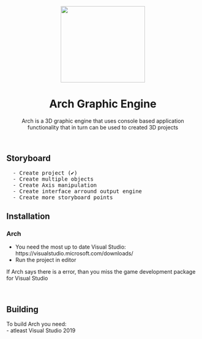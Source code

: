  <p align="center"><img src="https://i.imgur.com/Y6Y4AVI.png" width="220" height="200"> </p>
<h1 align="center"> Arch Graphic Engine </h1>
<p align="center">Arch is a 3D graphic engine that uses console based application functionality that in turn can be used to created 3D projects</p>
<br>
<h2> Storyboard</h2>
  <pre>
  - Create project (✔)
  - Create multiple objects
  - Create Axis manipulation
  - Create interface arround output engine
  - Create more storyboard points</pre>

<h2> Installation</h2>
  <h3> Arch</h3>
  <ul>
   <li>You need the most up to date Visual Studio: https://visualstudio.microsoft.com/downloads/</li>
   <li>Run the project in editor</li>
  </ul>
  <p> If Arch says there is a error, than you miss the game development package for Visual Studio</p>
 <br>
  
<h2> Building</h2>
To build Arch you need:<br>
- atleast Visual Studio 2019

